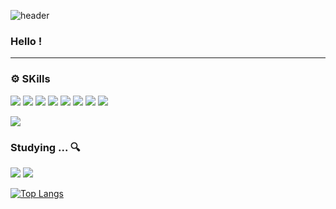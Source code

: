 ![header](https://capsule-render.vercel.app/api?type=waving&color=gradient&height=150&section=header&text=heeso&fontSize=50)

### Hello !
---


### ⚙ SKills

<img src="https://img.shields.io/badge/html5-E34F26?style=for-the-badge&logo=html5&logoColor=white"> <img src="https://img.shields.io/badge/css-1572B6?style=for-the-badge&logo=css3&logoColor=white"> <img src="https://img.shields.io/badge/javascript-F7DF1E?style=for-the-badge&logo=javascript&logoColor=black"> <img src="https://img.shields.io/badge/Sass-CC6699?style=for-the-badge&logo=Sass&logoColor=white"> <img src="https://img.shields.io/badge/Tailwind-38B2AC?style=for-the-badge&logo=tailwind-css&logoColor=white">
 <img src="https://img.shields.io/badge/react-61DAFB?style=for-the-badge&logo=react&logoColor=black"> <img src="https://img.shields.io/badge/pocketbase-FFCA28?style=for-the-badge&logo=pocketbase&logoColor=white"> <img src="https://img.shields.io/badge/Node.js-43853D?style=for-the-badge&logo=node.js&logoColor=white"> 
 
 <img src="https://img.shields.io/badge/Figma-F24E1E?style=for-the-badge&logo=figma&logoColor=white">


### Studying ... 🔍

<img src = "https://img.shields.io/badge/TypeScript-007ACC?style=for-the-badge&logo=typescript&logoColor=white"> <img src = "	https://img.shields.io/badge/Vue.js-35495E?style=for-the-badge&logo=vue.js&logoColor=4FC08D">


[![Top Langs](https://github-readme-stats.vercel.app/api/top-langs/?username=h2s0&layout=compact)](https://github.com/h2s0/github-readme-stats)

